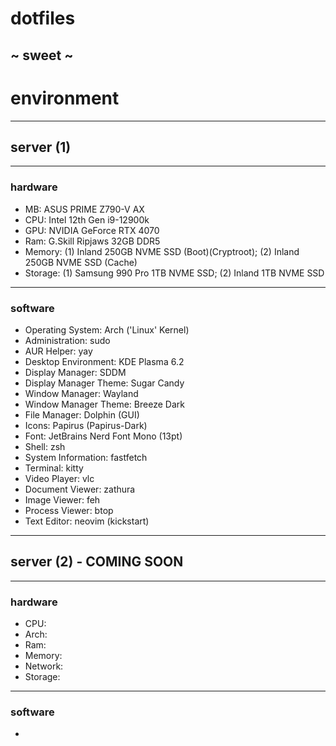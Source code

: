 # dotfiles
## ~ sweet ~ 

# environment
---
## server (1)
---
### hardware
- MB: ASUS PRIME Z790-V AX
- CPU: Intel 12th Gen i9-12900k
- GPU: NVIDIA GeForce RTX 4070
- Ram: G.Skill Ripjaws 32GB DDR5
- Memory: (1) Inland 250GB NVME SSD (Boot)(Cryptroot); (2) Inland 250GB NVME SSD (Cache)
- Storage: (1) Samsung 990 Pro 1TB NVME SSD; (2) Inland 1TB NVME SSD
---
### software 
- Operating System: Arch ('Linux' Kernel)
- Administration: sudo
- AUR Helper: yay
- Desktop Environment: KDE Plasma 6.2
- Display Manager: SDDM
- Display Manager Theme: Sugar Candy
- Window Manager: Wayland
- Window Manager Theme: Breeze Dark
- File Manager: Dolphin (GUI)
- Icons: Papirus (Papirus-Dark)
- Font: JetBrains Nerd Font Mono (13pt)
- Shell: zsh
- System Information: fastfetch
- Terminal: kitty
- Video Player: vlc
- Document Viewer: zathura
- Image Viewer: feh
- Process Viewer: btop
- Text Editor: neovim (kickstart)
---
## server (2) - COMING SOON
---
### hardware
- CPU: 
- Arch: 
- Ram: 
- Memory: 
- Network: 
- Storage: 
---
### software
- 

